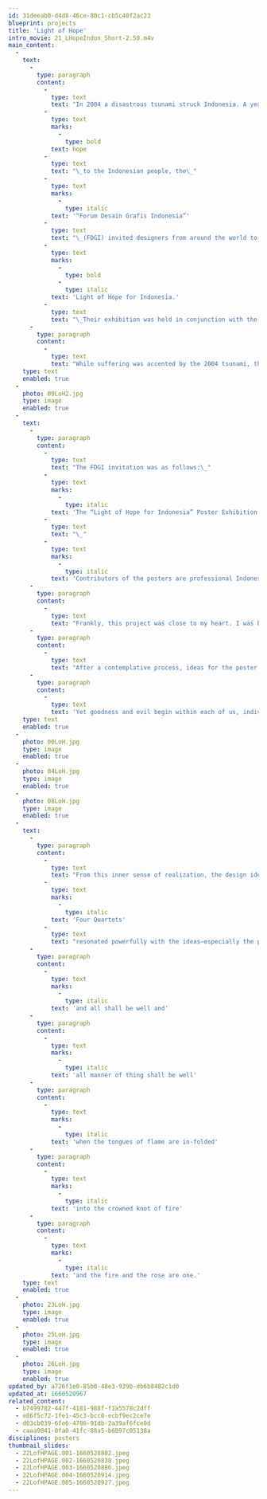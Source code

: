 ```yaml
---
id: 31deeab0-d4d8-46ce-80c1-cb5c40f2ac23
blueprint: projects
title: 'Light of Hope'
intro_movie: 21_LHopeIndon_Short-2.50.m4v
main_content:
  -
    text:
      -
        type: paragraph
        content:
          -
            type: text
            text: "In 2004 a disastrous tsunami struck Indonesia. A year later, to help bring\_"
          -
            type: text
            marks:
              -
                type: bold
            text: hope
          -
            type: text
            text: "\_to the Indonesian people, the\_"
          -
            type: text
            marks:
              -
                type: italic
            text: '“Forum Desain Grafis Indonesia”'
          -
            type: text
            text: "\_(FDGI) invited designers from around the world to design posters for their project\_"
          -
            type: text
            marks:
              -
                type: bold
              -
                type: italic
            text: 'Light of Hope for Indonesia.'
          -
            type: text
            text: "\_Their exhibition was held in conjunction with the FGD Expo 2005 at the Jakarta Convention Center, 7-11 September 2005. The FDGI invited 35 Indonesian and 25 foreign designers, trusting that these individuals have unique observations and an honest view of Indonesia.\_"
      -
        type: paragraph
        content:
          -
            type: text
            text: "While suffering was accented by the 2004 tsunami, the Indonesian people have suffered for decades from a variety of calamities. They suffered continual exploitation and domination by foreign countries, namely India and Islamic countries, as well as the English, the Dutch (who named it the Dutch East Indies), and Japan. Indonesia gained its independence soon after WW2. Yet, since then, its government has suffered from collusion, nepotism, power struggles, deception, poverty and greed. In the meantime, natural disasters such as the tsunami of 2004 continued.\_\_"
    type: text
    enabled: true
  -
    photo: 09LoH2.jpg
    type: image
    enabled: true
  -
    text:
      -
        type: paragraph
        content:
          -
            type: text
            text: "The FDGI invitation was as follows:\_"
          -
            type: text
            marks:
              -
                type: italic
            text: 'The “Light of Hope for Indonesia” Poster Exhibition will be held in conjunction with the FGD Expo 2005 at the Jakarta Convention Center, 7-11 September 2005.'
          -
            type: text
            text: "\_"
          -
            type: text
            marks:
              -
                type: italic
            text: 'Contributors of the posters are professional Indonesian and foreign graphic designers, invited to participate in the event. We hope to collect 60 posters from 60 graphic designers (35 Indonesian and 25 foreign designers). We would like to involve foreign participation because their observation is unique and valuable in their honest view of Indonesia.'
      -
        type: paragraph
        content:
          -
            type: text
            text: "Frankly, this project was close to my heart. I was born in Bandung, Indonesia, in 1940, to Dutch parents who were helping govern the colony. I remember hardly anything from my first 5 years there\_\_--\_\_fortunate, perhaps, since my family ended up in Japanese concentration camps during WW2 and lost everything, including my father who died in a concentration camp in Burma. My mother wisely got us back to Holland, where we lived until we immigrated to the USA in1957 to start life anew. I always have had a deep sense of fondness for the Indonesian people and feel much closer to them then I was ever able to feel for the Dutch. Clearly, while I have only been back to Indonesia for a week’s visit in the late 1990s, part of my heart remained there. All this made the Light of Hope project a most welcome invitation!\_"
      -
        type: paragraph
        content:
          -
            type: text
            text: "After a contemplative process, ideas for the poster began to unfold. My perception always has been that the Indonesians are a gentle, kind, warm, and open-hearted people, with a deep sense of humanism\_\_--\_\_a nature that persists in spite of constant adversities. While being so continually engulfed by external darkness and evil, they always seemed to carry a light within. So I felt a need to convey the nature of this light. To me, it is a light we all want to receive, to gain from the world outside, not to succumb to our struggles within."
      -
        type: paragraph
        content:
          -
            type: text
            text: 'Yet goodness and evil begin within each of us, individually, so that is where hope for change must begin, as change within ourselves! If we think of ourselves as light bearers, then this light will flow out and will touch others—who in turn will shed the light further. Indeed, we do have the power to light the world!'
    type: text
    enabled: true
  -
    photo: 00LoH.jpg
    type: image
    enabled: true
  -
    photo: 04LoH.jpg
    type: image
    enabled: true
  -
    photo: 08LoH.jpg
    type: image
    enabled: true
  -
    text:
      -
        type: paragraph
        content:
          -
            type: text
            text: "From this inner sense of realization, the design ideas and visual forms readily fell into my lap. In that sense, the T. S. Eliot’s poem\_"
          -
            type: text
            marks:
              -
                type: italic
            text: 'Four Quartets'
          -
            type: text
            text: "resonated powerfully with the ideas—especially the poem’s ending reflecting the essence of what I was feeling:\_\_"
      -
        type: paragraph
        content:
          -
            type: text
            marks:
              -
                type: italic
            text: 'and all shall be well and'
      -
        type: paragraph
        content:
          -
            type: text
            marks:
              -
                type: italic
            text: 'all manner of thing shall be well'
      -
        type: paragraph
        content:
          -
            type: text
            marks:
              -
                type: italic
            text: 'when the tongues of flame are in-folded'
      -
        type: paragraph
        content:
          -
            type: text
            marks:
              -
                type: italic
            text: 'into the crowned knot of fire'
      -
        type: paragraph
        content:
          -
            type: text
            marks:
              -
                type: italic
            text: 'and the fire and the rose are one.'
    type: text
    enabled: true
  -
    photo: 23LoH.jpg
    type: image
    enabled: true
  -
    photo: 25LoH.jpg
    type: image
    enabled: true
  -
    photo: 26LoH.jpg
    type: image
    enabled: true
updated_by: a726f1e0-85b0-48e3-939b-db6b8482c1d0
updated_at: 1660520967
related_content:
  - b7499782-447f-4181-988f-f1a5578c2dff
  - e86f5c72-1fe1-45c3-bcc0-ecbf9ec2ce7e
  - d03cb039-6fe6-4786-91db-2a39af6fce0d
  - caaa9841-0fa0-41fc-88a5-b6097c05138a
disciplines: posters
thumbnail_slides:
  - 22LofHPAGE.001-1660520802.jpeg
  - 22LofHPAGE.002-1660520838.jpeg
  - 22LofHPAGE.003-1660520886.jpeg
  - 22LofHPAGE.004-1660520914.jpeg
  - 22LofHPAGE.005-1660520927.jpeg
---
```

